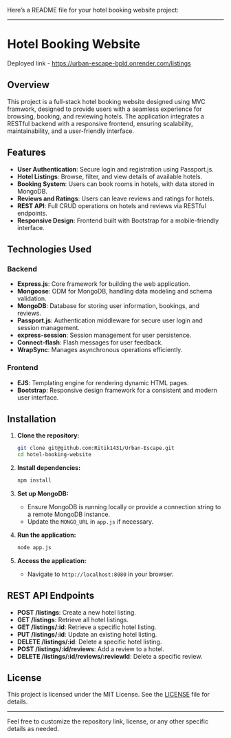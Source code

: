 Here’s a README file for your hotel booking website project:

---

# Hotel Booking Website
Deployed link - https://urban-escape-bpld.onrender.com/listings

## Overview

This project is a full-stack hotel booking website designed using MVC framwork, designed to provide users with a seamless experience for browsing, booking, and reviewing hotels. The application integrates a RESTful backend with a responsive frontend, ensuring scalability, maintainability, and a user-friendly interface.

## Features

- **User Authentication**: Secure login and registration using Passport.js.
- **Hotel Listings**: Browse, filter, and view details of available hotels.
- **Booking System**: Users can book rooms in hotels, with data stored in MongoDB.
- **Reviews and Ratings**: Users can leave reviews and ratings for hotels.
- **REST API**: Full CRUD operations on hotels and reviews via RESTful endpoints.
- **Responsive Design**: Frontend built with Bootstrap for a mobile-friendly interface.

## Technologies Used

### Backend
- **Express.js**: Core framework for building the web application.
- **Mongoose**: ODM for MongoDB, handling data modeling and schema validation.
- **MongoDB**: Database for storing user information, bookings, and reviews.
- **Passport.js**: Authentication middleware for secure user login and session management.
- **express-session**: Session management for user persistence.
- **Connect-flash**: Flash messages for user feedback.
- **WrapSync**: Manages asynchronous operations efficiently.

### Frontend
- **EJS**: Templating engine for rendering dynamic HTML pages.
- **Bootstrap**: Responsive design framework for a consistent and modern user interface.

## Installation

1. **Clone the repository:**
   ```bash
   git clone git@github.com:Ritik1431/Urban-Escape.git
   cd hotel-booking-website
   ```

2. **Install dependencies:**
   ```bash
   npm install
   ```

3. **Set up MongoDB:**
   - Ensure MongoDB is running locally or provide a connection string to a remote MongoDB instance.
   - Update the `MONGO_URL` in `app.js` if necessary.

4. **Run the application:**
   ```bash
   node app.js
   ```

5. **Access the application:**
   - Navigate to `http://localhost:8080` in your browser.

## REST API Endpoints

- **POST /listings**: Create a new hotel listing.
- **GET /listings**: Retrieve all hotel listings.
- **GET /listings/:id**: Retrieve a specific hotel listing.
- **PUT /listings/:id**: Update an existing hotel listing.
- **DELETE /listings/:id**: Delete a specific hotel listing.
- **POST /listings/:id/reviews**: Add a review to a hotel.
- **DELETE /listings/:id/reviews/:reviewId**: Delete a specific review.

## License

This project is licensed under the MIT License. See the [LICENSE](LICENSE) file for details.

---

Feel free to customize the repository link, license, or any other specific details as needed.
